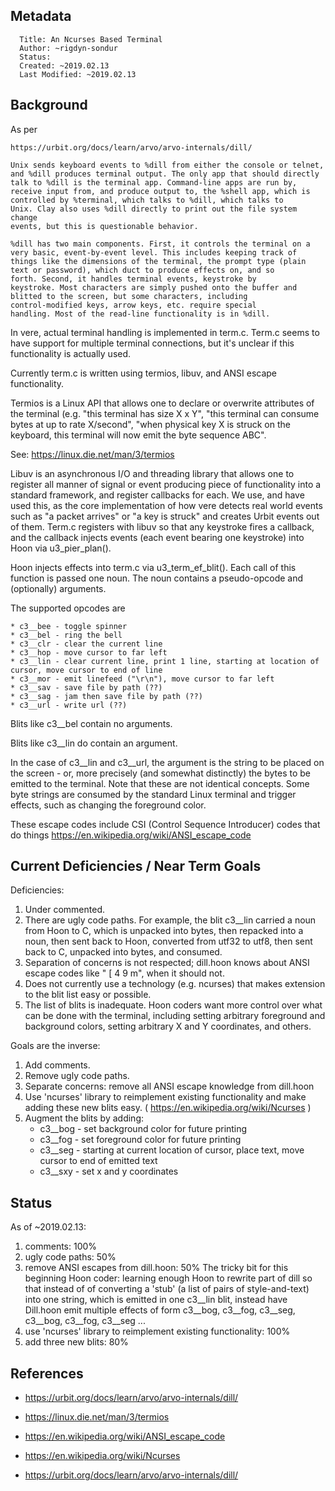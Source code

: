 ## Metadata
```
  Title: An Ncurses Based Terminal
  Author: ~rigdyn-sondur
  Status: 
  Created: ~2019.02.13
  Last Modified: ~2019.02.13
```

## Background

As per

	https://urbit.org/docs/learn/arvo/arvo-internals/dill/

	Unix sends keyboard events to %dill from either the console or telnet,
	and %dill produces terminal output. The only app that should directly
	talk to %dill is the terminal app. Command-line apps are run by,
	receive input from, and produce output to, the %shell app, which is
	controlled by %terminal, which talks to %dill, which talks to
	Unix. Clay also uses %dill directly to print out the file system change
	events, but this is questionable behavior.

	%dill has two main components. First, it controls the terminal on a
	very basic, event-by-event level. This includes keeping track of
	things like the dimensions of the terminal, the prompt type (plain
	text or password), which duct to produce effects on, and so
	forth. Second, it handles terminal events, keystroke by
	keystroke. Most characters are simply pushed onto the buffer and
	blitted to the screen, but some characters, including
	control-modified keys, arrow keys, etc. require special
	handling. Most of the read-line functionality is in %dill.

In vere, actual terminal handling is implemented in term.c.  Term.c
seems to have support for multiple terminal connections, but it's
unclear if this functionality is actually used.

Currently term.c is written using termios, libuv, and ANSI escape functionality.

Termios is a Linux API that allows one to declare or overwrite
attributes of the terminal (e.g. "this terminal has size X x Y", "this
terminal can consume bytes at up to rate X/second", "when physical key
X is struck on the keyboard, this terminal will now emit the byte
sequence ABC".

See:   https://linux.die.net/man/3/termios

Libuv is an asynchronous I/O and threading library that allows one to
register all manner of signal or event producing piece of
functionality into a standard framework, and register callbacks for
each.  We use, and have used this, as the core implementation of how
vere detects real world events such as "a packet arrives" or "a key is
struck" and creates Urbit events out of them.  Term.c registers with
libuv so that any keystroke fires a callback, and the callback injects
events (each event bearing one keystroke)  into Hoon via u3_pier_plan().

Hoon injects effects into term.c via u3_term_ef_blit().  Each call of
this function is passed one noun.  The noun contains a pseudo-opcode
and (optionally) arguments.

The supported opcodes are

	* c3__bee - toggle spinner
	* c3__bel - ring the bell
	* c3__clr - clear the current line
	* c3__hop - move cursor to far left
	* c3__lin - clear current line, print 1 line, starting at location of cursor, move cursor to end of line
	* c3__mor - emit linefeed ("\r\n"), move cursor to far left
	* c3__sav - save file by path (??)
	* c3__sag - jam then save file by path (??)
	* c3__url - write url (??)

Blits like c3__bel contain no arguments.

Blits like c3__lin do contain an argument.

In the case of c3__lin and c3__url, the argument is the string to be
placed on the screen - or, more precisely (and somewhat distinctly)
the bytes to be emitted to the terminal.  Note that these are not
identical concepts.  Some byte strings are consumed by the standard
Linux terminal and trigger effects, such as changing the foreground
color.

These escape codes include CSI (Control Sequence Introducer) codes
that do things https://en.wikipedia.org/wiki/ANSI_escape_code

## Current Deficiencies / Near Term Goals

Deficiencies:

1. Under commented.
2. There are ugly code paths.  For example, the blit c3__lin carried a noun from Hoon to C, which is unpacked into bytes, then repacked into a noun, then sent back to Hoon, converted from utf32 to utf8, then sent back to C, unpacked into bytes, and consumed.
3. Separation of concerns is not respected; dill.hoon knows about ANSI escape codes like "<ESC> [ 4 9 m", when it should not.
4. Does not currently use a technology (e.g. ncurses) that makes extension to the blit list easy or possible.
5. The list of blits is inadequate.  Hoon coders want more control over what can be done with the terminal, including setting arbitrary foreground and background colors, setting arbitrary X and Y coordinates, and others.

Goals are the inverse:

1. Add comments.
2. Remove ugly code paths.
3. Separate concerns: remove all ANSI escape knowledge from dill.hoon
4. Use 'ncurses' library to reimplement existing functionality and make adding these new blits easy. (  https://en.wikipedia.org/wiki/Ncurses )
5. Augment the blits by adding:
	* c3__bog - set background color for future printing
	* c3__fog - set foreground color for future printing
	* c3__seg - starting at current location of cursor, place text, move cursor to end of emitted text
	* c3__sxy - set x and y coordinates

## Status

As of ~2019.02.13:

1. comments: 100%
2. ugly code paths: 50%
3. remove ANSI escapes from dill.hoon: 50%  The tricky bit for this beginning Hoon coder: learning enough Hoon to rewrite part of dill so that instead of of converting a 'stub' (a list of pairs of style-and-text) into one string, which is emitted in one c3__lin blit, instead have Dill.hoon emit multiple effects of form c3__bog, c3__fog, c3__seg, c3__bog, c3__fog, c3__seg ...
4. use 'ncurses' library to reimplement existing functionality: 100%
5. add three new blits: 80%


## References

*  https://urbit.org/docs/learn/arvo/arvo-internals/dill/

*  https://linux.die.net/man/3/termios

*  https://en.wikipedia.org/wiki/ANSI_escape_code

*  https://en.wikipedia.org/wiki/Ncurses

*  https://urbit.org/docs/learn/arvo/arvo-internals/dill/



